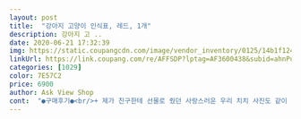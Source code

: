 ```yaml
---
layout: post 
title:  "강아지 고양이 인식표, 레드, 1개" 
description: 강아지 고 ..
date: 2020-06-21 17:32:39 
img: https://static.coupangcdn.com/image/vendor_inventory/0125/14b1f1241453824d71a59bfebb70116288284c7d6065d893fb180c708167.jpg 
linkUrl: https://link.coupang.com/re/AFFSDP?lptag=AF3600438&subid=ahnPublicAsk&pageKey=13367516&itemId=55869059&vendorItemId=3087742283&traceid=V0-113-3cf1c8bf266c3092 
categories: [1029] 
color: 7E57C2 
price: 6900 
author: Ask View Shop 
cont:  "●구매후기●<br/>+ 제가 친구한테 선물로 줬던 사랑스러운 우리 치치 사진도 같이 올려용 치치는 인식표가 그다지 불편하지 않다고 하네요! 흰아이라 그런지 분홍색이 너무 잘어울리고 안그래도 예쁨이 뿜뿜 넘치는 앤데 덕분에 그 예쁨이 배가 됐어요!!<br/>: 또 다 헤지면 무조건 재구매 할거구요 깔별로도 사고싶어요!!ㅋㅋㅋ 주변에 고양이 키우는 친구들한테도 추천추천할거예요.<br/> 반려동물키우시는 분들께는 인식표 필수잖아요 구매하시면 후회하시지 않으실거예요.<br/><br/>: 배송상태 너무 만족하구요.<br/> 배송도 얼마 걸리지 않았어요!! 그런데 안에 고객사은품으로 방울이 같이 와있네요?? 목줄색이랑 같이 분홍색방울이요 여기서 두 번째 감동받았어요ㅠㅠㅠ<br/>: 우선 새 인식표의 필요성을 느끼고 우리 고양이의 목둘레를 쟀습니다.<br/> 종이띠 둘러서 재보니까 대충 1921cm정도됐구요.<br/>  가장 적당한 디자인과 가격 여부(무료배송)를 고려해서 이 상품을 선택했습니다.<br/><br/>: 전에 쓰던 인식표가 너무 닳고 더러워져서 하나 더 마련했습니다ㅎㅎㅎ<br/> 구매이유<br/> 내용물<br/> 재구매 여부<br/> 주문과정<br/>강아지는 어떨지 모르겠네요ㅜ<br/>결과적으로 상당히 만족스럽네요!!!<br/>고양이 인식표는 손가락 두개정도 여유두시고 걸어주면 된다고 하더라구요 아직도 마취가 안풀려 비몽사몽한 모모지만 ㅜ 앞으로 십년 이십년 죽을때까지 함께 할 수 있도록 예쁘게 걸어 주었답니당... <br/><br/>그냥 블랙으로 샀어요<br/>그래도 줄 길이 넉넉하고 좋아요<br/>그래서 바로 구매했어요<br/>그리고 제가 손고자라 줄이는것도 늘이는 것도 제대로 못해서 뒤에 줄이 뜨는 현상이... <br/> 익숙해 지겠죠... <br/>.<br/>그것만 빼면 배송도 생각보다 빠르고 조아요<br/>근데 넘나 귀욥 ㅠㅠㅠㅠㅠㅠㅠ<br/>근데 어제가 예상 도착일이였는데 배송조회 들어가보니 4월20일 금요일 도착예정이라 떠서 약간 당황했어요... <br/>.<br/>.<br/>ㅎㅎ<br/>기존에 비슷한 디자인으로 목걸이하고 다녔는데 펜던트 연결 고리가 벌어져서 임시로 플라스틱 고리 사서 달고 다녔는데<br/>넉넉하게 늘어나서 오랫동안 쓸 수 있을거 같아요<br/>단점을 꼽자면 ! 저만 그런건지 모르겠지만 늘리고 줄이는 과정에서 애기 털이 끼어서 조금 불편했어요ㅠㅠ<br/>뒤에 문구는 치치 성격대로 ‘겁이 많아요’ 라고 적고 번호를 적어 놓았어욘<br/>모모 문구는 ‘저의 가족이에요’ 라고 적고 제 번호를 적어 놓았구용.<br/>.<br/> 아가들이 메시지쓴척 코스프레를... <br/><br/>모모(고양이)여아에 5개월차에용 (2017년 12월 작성)<br/>무난하고 좋아요<br/>무튼 너무 만족해서 글이 길어졌네욥!! 판매자분 번창하세요!!<br/>밝은거도 있고 네이비도 있고.<br/>.<br/>그래서 혹시나 잘 못 올까봐<br/>방울소리가 딸랑딸랑 하는데 작은방울이라 시끄럽지않아요 !! 착용샷도 보시면 아시겠지만 너무 예뻐요ㅎㅎㅎ (계속 사용하다보니 팬던트에 닿는 부분만 색깔이 조금 벗겨졌어요)<br/>불안불안했었는데 산책하고 들어와보니 떨어지고 없더라구요 ㅠㅠ<br/>사이즈는 목둘레 1215 메탈실버m이구용<br/>상품을 주문하고나서 생각을 해보니 바보같이 각인을 신청해야 한다는걸 생각 못했드라구요ㅠㅠ 그래서 페이지에 보이는 번호로 두근두근하며 전화를 했습니다.<br/> 그런데 상담사분이 너무 친절하게 응해주셔서 감동받았어요<br/>아 그리고 웰시코기여서 다리가 짧아서 산책하다보면 펜던트 계속 부딪혀요 ㅋㅋ그건 전에도 그랬던 문제이긴한데 전꺼보다 더 커서 더 부딪혀요 ㅋㅋ 다리 짧은 강아지 키우는 분들은 펜던트 좀 작은거 하셔도 될 것 같아요 ㅎㅎ<br/>앞에 했던 펜던트도 거기 파는것 중에 제일큰걸로 했었는데<br/>얼마전 길에서 돌아다니는 고양이를 보고 인식표가 있어서 냥이를 무사귀환 시켜주셨다는 은혜로운 분의 글을 읽고 주문했습니다 (주문하는 김에 제 친구네 강아지이자 제 반려견이기도 한 치치것도.<br/>.<br/>)<br/>없더라구요 블루랑 스카이 이렇게 있는데 둘 다 눌러서 보면 색깔이 하늘색이고... <br/>.<br/>.<br/>리뷰엔 블루 사신분들도 색이 다르더라구요<br/>예상도착일에 딱 받았어요 ㅋㅋ<br/>오백원 동전 크기 정도 되는 것 같아요<br/>오타 없이 원하는대로 각인 잘 되서 왔어요<br/>웰시코기라 목덜미에 털도 많고 털이 잘 빠져서 사진처럼 목걸이 줄 조절하다보면 털이 엄청 낑겨요... <br/>ㅋㅋ<br/>이게 더 커요.<br/>.<br/>ㅎ 솔직히 생각했던것보다 더 커서 놀랬어요 ㅎㅎ<br/>일단 냥이는 이거 처음 주문했을땐 지금보다 아가일때라 해주니 빼려고 난리에다가 오히려 스트레스 받아하더라구요 ㅠㅠㅠ 그래서 못해주고 가지고만 있었는데 오늘 중성화 수술후 회복할때 걸어 줬네요ㅠㅠ(맴찢)<br/>전에꺼는 펜던트가 고정되어 있는게 아니라 움직여서 이건 고정이 되있길래 더 낫겠다 싶었는데 그렇지만은 않네요 ㅋㅋ<br/>줄 색깔을 리뷰보고 네이비가 있길래 하고 싶었는데<br/>치치(강아지)는 남아에 소형견으로 9년을 살았지만 완전 동안스 사이즈는 1521 메탈골드m입니단<br/>팬던트도 원래는 스몰로하려고 했는데 그건 생각보다 너무 작다고 말씀하셔서 m으로 바꿨어요.<br/> 디자인도 날개모양으로 할지 고민했는데 상담사분께서 m사이즈에는 별로 안예쁠거같다고 해서 하트모양으로 바꿨어요ㅎㅎ<br/>" 
---
```


